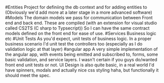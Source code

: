 #Entities
  Project for definiing the db context and for adding entities to (Obviously we'd add more at a later stage in a more advanced software)
#Models
The domain models we pass for communication between Front end and back end. These are compiled (with an extension for visual studio called CS2TS (C sharp to Typsecript)) So I can have the same contract models defined on the front end for ease of use.
#Services
Business logic etc
#Unit Tests
As you'd expect, unit tests of business logic. In a proper business scenario I'd unit test the controllers too (especially as I do validation logic at that layer)
#angular app
A very simple implementation of the angular app, with events being emitted and subscribed to, forms, some basic validation, and service layers. I wasn't certain if you guys do/wanted front end unit tests or not.
UI Design is also quite basic, in a real world I'd have spinners, modals and actually nice css styling haha, but functionally it should meet the spec.


 
